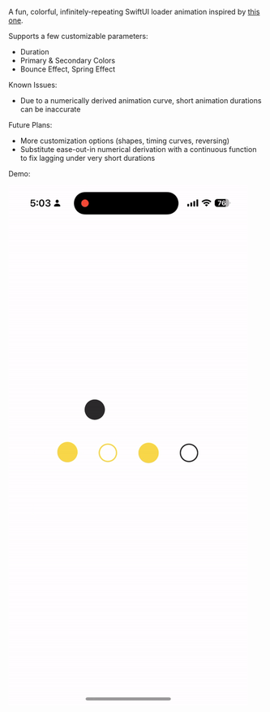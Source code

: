 A fun, colorful, infinitely-repeating SwiftUI loader animation inspired by [this one]([https://www.google.com](https://dribbble.com/shots/20298723-Loader-animation)).

Supports a few customizable parameters:

- Duration
- Primary & Secondary Colors
- Bounce Effect, Spring Effect


Known Issues:
  - Due to a numerically derived animation curve, short animation durations can be inaccurate


Future Plans:
  - More customization options (shapes, timing curves, reversing)
  - Substitute ease-out-in numerical derivation with a continuous function to fix lagging under very short durations


Demo:

![Demo video](https://github.com/purple-prince/BallLoader/blob/6280bfb9499ed049a9c1d78b4a61e954678f37ee/demo_media/demo1.gif)
